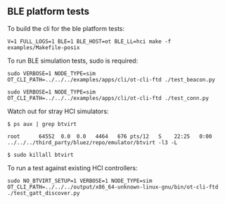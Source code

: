 ## BLE platform tests

To build the cli for the ble platform tests:

```
V=1 FULL_LOGS=1 BLE=1 BLE_HOST=ot BLE_LL=hci make -f examples/Makefile-posix
```

To run BLE simulation tests, sudo is required:

```
sudo VERBOSE=1 NODE_TYPE=sim OT_CLI_PATH=../../../examples/apps/cli/ot-cli-ftd ./test_beacon.py

sudo VERBOSE=1 NODE_TYPE=sim OT_CLI_PATH=../../../examples/apps/cli/ot-cli-ftd ./test_conn.py
```

Watch out for stray HCI simulators:

```
$ ps aux | grep btvirt

root      64552  0.0  0.0   4464   676 pts/12   S    22:25   0:00 ../../../third_party/bluez/repo/emulator/btvirt -l3 -L

$ sudo killall btvirt
```

To run a test against existing HCI controllers:

```
sudo NO_BTVIRT_SETUP=1 VERBOSE=1 NODE_TYPE=sim OT_CLI_PATH=../../../output/x86_64-unknown-linux-gnu/bin/ot-cli-ftd ./test_gatt_discover.py
```